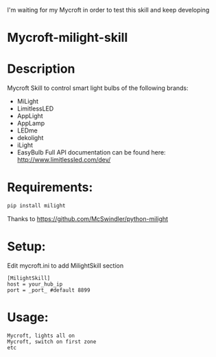 I'm waiting for my Mycroft in order to test this skill and keep developing

# Mycroft-milight-skill

# Description
Mycroft Skill to control smart light bulbs of the following brands:
* MiLight
* LimitlessLED
* AppLight
* AppLamp
* LEDme
* dekolight
* iLight
* EasyBulb
Full API documentation can be found here: http://www.limitlessled.com/dev/

# Requirements:
```.py
pip install milight
```
Thanks to https://github.com/McSwindler/python-milight

# Setup:
Edit mycroft.ini to add MilightSkill section
```
[MilightSkill]
host = your_hub_ip
port = _port_ #default 8899
```

# Usage:
```
Mycroft, lights all on
Mycroft, switch on first zone
etc
```
